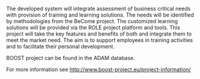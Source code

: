 The developed system will integrate assessment of business critical needs with provision of training and learning solutions. The needs will be identified by methodologies from the BeCome project. The customized learning solutions will be provided via the ROLE project platform and tools. This project will take the key features and benefits of both and integrate them to meet the market need. The aim is to support employees in training activities and to facilitate their personal development.

BOOST project can be found in the ADAM database.

For more information see http://www.boost-project.eu/project-information/

